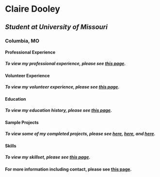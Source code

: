 # **Claire Dooley**
## *Student at University of Missouri*
### Columbia, MO
#### **Professional Experience**
##### To view my professional experience, please see [this page](https://github.com/cmld18/INFOTC1000Project/blob/fafb486f7ce121f953ffd7a7cad6728807b8f2ed/Professional%20Experience.md).
#### **Volunteer Experience**
##### To view my volunteer experience, please see [this page](https://github.com/cmld18/INFOTC1000Project/blob/8783ea9028139d39750e0234671df76e7b148364/Volunteer%20Experience.md).
#### **Education**
##### To view my education history, please see [this page](https://github.com/cmld18/INFOTC1000Project/blob/1cb4c530f6909028b0c0d26aa5ba4dc10f7b8cd5/Education.md).
#### **Sample Projects**
##### To view some of my completed projects, please see [here](https://github.com/cmld18/INFOTC1000Project/blob/a95ede697df23d63514df94f4f9d24346895395f/Sampleproject1.md), [here](https://github.com/cmld18/INFOTC1000Project/blob/422370af23ff533e6969a66770a4c5ceba1d7ef9/Sampleproject2.md), and [here](https://github.com/cmld18/INFOTC1000Project/blob/2143f2719f88ab1f33af2a47e8a34e13ebced2f8/Sampleproject3.md).
#### **Skills**
##### To view my skillset, please see [this page](https://github.com/cmld18/INFOTC1000Project/blob/a77e149ad6781f5f5d8e177c4a383710a0970099/Skills.md).


#### For more information including contact, please see [this page](https://github.com/cmld18/INFOTC1000Project/blob/c90469634f26675810da778a71eab0ff7f3d7b9d/About.md).
